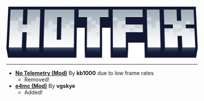 ![Hotfix](https://github.com/NotAGanesh/OptiNa-Reborn/blob/main/assets/hotfix_changelog_banner.png?raw=true)
<hr>

 - **[No Telemetry (Mod)](https://modrinth.com/mod/no-telemetry)** By **kb1000** due to low frame rates
   - Removed!
 - **[e4mc (Mod)](https://modrinth.com/mod/e4mc)** By **vgskye**
   - Added!

